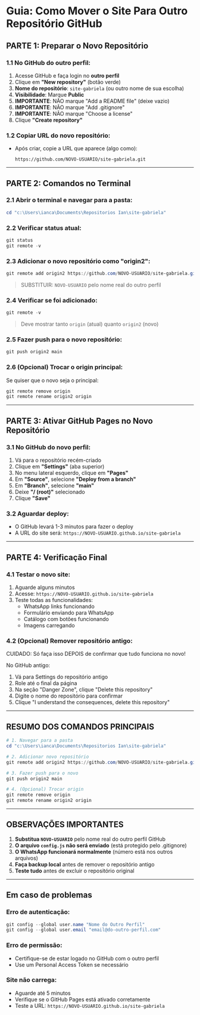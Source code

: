 # Guia: Como Mover o Site Para Outro Repositório GitHub

## **PARTE 1: Preparar o Novo Repositório**

### 1.1 No GitHub do outro perfil:
1. Acesse GitHub e faça login no **outro perfil**
2. Clique em **"New repository"** (botão verde)
3. **Nome do repositório**: `site-gabriela` (ou outro nome de sua escolha)
4. **Visibilidade**: Marque **Public**
5. **IMPORTANTE**: NÃO marque "Add a README file" (deixe vazio)
6. **IMPORTANTE**: NÃO marque "Add .gitignore" 
7. **IMPORTANTE**: NÃO marque "Choose a license"
8. Clique **"Create repository"**

### 1.2 Copiar URL do novo repositório:
- Após criar, copie a URL que aparece (algo como):
  ```
  https://github.com/NOVO-USUARIO/site-gabriela.git
  ```

---

## **PARTE 2: Comandos no Terminal**

### 2.1 Abrir o terminal e navegar para a pasta:
```powershell
cd "c:\Users\ianca\Documents\Repositorios Ian\site-gabriela"
```

### 2.2 Verificar status atual:
```powershell
git status
git remote -v
```

### 2.3 Adicionar o novo repositório como "origin2":
```powershell
git remote add origin2 https://github.com/NOVO-USUARIO/site-gabriela.git
```
> SUBSTITUIR: `NOVO-USUARIO` pelo nome real do outro perfil

### 2.4 Verificar se foi adicionado:
```powershell
git remote -v
```
> Deve mostrar tanto `origin` (atual) quanto `origin2` (novo)

### 2.5 Fazer push para o novo repositório:
```powershell
git push origin2 main
```

### 2.6 (Opcional) Trocar o origin principal:
Se quiser que o novo seja o principal:
```powershell
git remote remove origin
git remote rename origin2 origin
```

---

## **PARTE 3: Ativar GitHub Pages no Novo Repositório**

### 3.1 No GitHub do novo perfil:
1. Vá para o repositório recém-criado
2. Clique em **"Settings"** (aba superior)
3. No menu lateral esquerdo, clique em **"Pages"**
4. Em **"Source"**, selecione **"Deploy from a branch"**
5. Em **"Branch"**, selecione **"main"** 
6. Deixe **"/ (root)"** selecionado
7. Clique **"Save"**

### 3.2 Aguardar deploy:
- O GitHub levará 1-3 minutos para fazer o deploy
- A URL do site será: `https://NOVO-USUARIO.github.io/site-gabriela`

---

## **PARTE 4: Verificação Final**

### 4.1 Testar o novo site:
1. Aguarde alguns minutos
2. Acesse: `https://NOVO-USUARIO.github.io/site-gabriela`
3. Teste todas as funcionalidades:
   - WhatsApp links funcionando
   - Formulário enviando para WhatsApp
   - Catálogo com botões funcionando
   - Imagens carregando

### 4.2 (Opcional) Remover repositório antigo:
CUIDADO: Só faça isso DEPOIS de confirmar que tudo funciona no novo!

No GitHub antigo:
1. Vá para Settings do repositório antigo
2. Role até o final da página
3. Na seção "Danger Zone", clique "Delete this repository"
4. Digite o nome do repositório para confirmar
5. Clique "I understand the consequences, delete this repository"

---

## RESUMO DOS COMANDOS PRINCIPAIS

```powershell
# 1. Navegar para a pasta
cd "c:\Users\ianca\Documents\Repositorios Ian\site-gabriela"

# 2. Adicionar novo repositório
git remote add origin2 https://github.com/NOVO-USUARIO/site-gabriela.git

# 3. Fazer push para o novo
git push origin2 main

# 4. (Opcional) Trocar origin
git remote remove origin
git remote rename origin2 origin
```

---

## OBSERVAÇÕES IMPORTANTES

1. **Substitua `NOVO-USUARIO`** pelo nome real do outro perfil GitHub
2. **O arquivo `config.js` não será enviado** (está protegido pelo .gitignore)
3. **O WhatsApp funcionará normalmente** (número está nos outros arquivos)
4. **Faça backup local** antes de remover o repositório antigo
5. **Teste tudo** antes de excluir o repositório original

---

## Em caso de problemas

### Erro de autenticação:
```powershell
git config --global user.name "Nome do Outro Perfil"
git config --global user.email "email@do-outro-perfil.com"
```

### Erro de permissão:
- Certifique-se de estar logado no GitHub com o outro perfil
- Use um Personal Access Token se necessário

### Site não carrega:
- Aguarde até 5 minutos
- Verifique se o GitHub Pages está ativado corretamente
- Teste a URL: `https://NOVO-USUARIO.github.io/site-gabriela`

